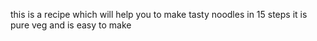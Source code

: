 this is a recipe which will help you to make tasty noodles in 15 steps
it is pure veg and is easy to make
